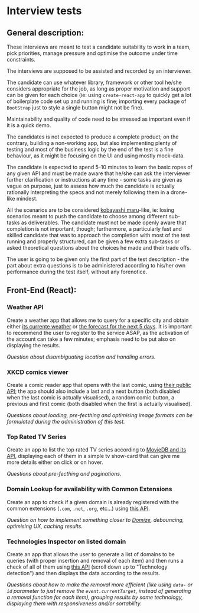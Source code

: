 # Interview tests

## General description:

These interviews are meant to test a candidate suitability to work in a team, pick priorities, manage pressure and optimise the outcome under time constraints.

The interviews are supposed to be assisted and recorded by an interviewer.

The candidate can use whatever library, framework or other tool he/she considers appropriate for the job, as long as proper motivation and support can be given for each choice (ie: using `create-react-app` to quickly get a lot of boilerplate code set up and running is fine; importing every package of `BootStrap` just to style a single button might not be fine).

Maintainability and quality of code need to be stressed as important even if it is a quick demo.

The candidates is not expected to produce a complete product; on the contrary, building a non-working app, but also implementing plenty of testing and most of the business logic by the end of the test is a fine behaviour, as it might be focusing on the UI and using mostly mock-data.

The candidate is expected to spend 5-10 minutes to learn the basic ropes of any given API and must be made aware that he/she can ask the interviewer further clarification or instructions at any time - some tasks are given as vague on purpose, just to assess how much the candidate is actually rationally interpreting the specs and not merely following them in a drone-like mindest.

All the scenarios are to be considered [kobayashi maru](https://en.wikipedia.org/wiki/Kobayashi_Maru)-like, ie: losing scenarios meant to push the candidate to choose among different sub-tasks as deliverables. The candidate must not be made openly aware that completion is not important, though; furthermore, a particularly fast and skilled candidate that was to approach the completion with most of the test running and properly structured, can be given a few extra sub-tasks or asked theoretical questions about the choices he made and their trade offs.

The user is going to be given only the first part of the test description - the part about extra questions is to be administered according to his/her own performance during the test itself, without any forenotice.

## Front-End (React):

### Weather API

Create a weather app that allows me to query for a specific city and obtain either [its currente weather](https://openweathermap.org/current) or [the forecast for the next 5 days](https://openweathermap.org/forecast5). It is important to recommend the user to register to the service ASAP, as the activation of the account can take a few minutes; emphasis need to be put also on displaying the results.

*Question about disambiguating location and handling errors.*

### XKCD comics viewer

Create a comic reader app that opens with the last comic, using [their public API](https://xkcd.com/json.html); the app should also include a last and a next button (both disabled when the last comic is actually visualised), a random comic button, a previous and first comic (both disabled when the first is actually visualised).

*Questions about loading, pre-fecthing and optimising image formats can be formulated during the administration of this test.*

### Top Rated TV Series

Create an app to list the top rated TV series according to [MovieDB and its API](https://developers.themoviedb.org/3/getting-started/introduction), displaying each of them in a simple tv show-card that can give me more details either on click or on hover.

*Questions about pre-fecthing and paginations.*

### Domain Lookup for availability with Common Extensions

Create an app to check if a given domain is already registered with the common extensions (`.com`, `.net`, `.org`, etc...) using [this API](https://www.who-hosts-this.com/Documentation).

*Question on how to implement something closer to [Domize](https://domize.com/), debouncing, optimising UX, caching results.*

### Technologies Inspector on listed domain

Create an app that allows the user to generate a list of domains to be queries (with proper insertion and removal of each item) and then runs a check of all of them using [this API](https://www.who-hosts-this.com/Documentation) (scroll down up to "Technology detection") and then displays the data according to the results.

*Questions about how to make the removal more efficient (like using `data-` or `id` parameter to just remove the `event.currentTarget`, instead of generating a removal function for each item), grouping results by same technology, displaying them with responsiveness and/or sortability.*
